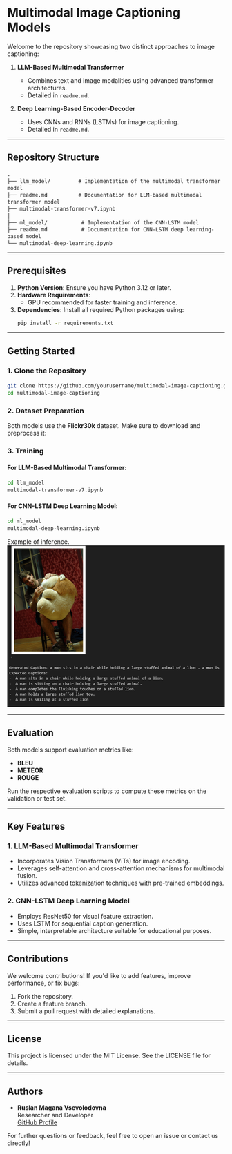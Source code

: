 # Multimodal Image Captioning Models

Welcome to the repository showcasing two distinct approaches to image captioning:

1. **LLM-Based Multimodal Transformer**
   - Combines text and image modalities using advanced transformer architectures.
   - Detailed in `readme.md`.

2. **Deep Learning-Based Encoder-Decoder**
   - Uses CNNs and RNNs (LSTMs) for image captioning.
   - Detailed in `readme.md`.

---

## Repository Structure

```
.
├── llm_model/         # Implementation of the multimodal transformer model
├── readme.md          # Documentation for LLM-based multimodal transformer model
├── multimodal-transformer-v7.ipynb
│
├── ml_model/           # Implementation of the CNN-LSTM model
├── readme.md           # Documentation for CNN-LSTM deep learning-based model
└── multimodal-deep-learning.ipynb
```

---

## Prerequisites

1. **Python Version**: Ensure you have Python 3.12 or later.
2. **Hardware Requirements**:
   - GPU recommended for faster training and inference.
3. **Dependencies**:
   Install all required Python packages using:
   ```bash
   pip install -r requirements.txt
   ```

---

## Getting Started

### 1. Clone the Repository

```bash
git clone https://github.com/yourusername/multimodal-image-captioning.git
cd multimodal-image-captioning
```

### 2. Dataset Preparation

Both models use the **Flickr30k** dataset. Make sure to download and preprocess it:

### 3. Training

#### For LLM-Based Multimodal Transformer:

```bash
cd llm_model
multimodal-transformer-v7.ipynb
```

#### For CNN-LSTM Deep Learning Model:

```bash
cd ml_model
multimodal-deep-learning.ipynb
```

Example of inference.
![](assets/2025-01-02-11-58-51.png)

---

## Evaluation

Both models support evaluation metrics like:

- **BLEU**
- **METEOR**
- **ROUGE**

Run the respective evaluation scripts to compute these metrics on the validation or test set.

---

## Key Features

### 1. **LLM-Based Multimodal Transformer**

- Incorporates Vision Transformers (ViTs) for image encoding.
- Leverages self-attention and cross-attention mechanisms for multimodal fusion.
- Utilizes advanced tokenization techniques with pre-trained embeddings.

### 2. **CNN-LSTM Deep Learning Model**

- Employs ResNet50 for visual feature extraction.
- Uses LSTM for sequential caption generation.
- Simple, interpretable architecture suitable for educational purposes.

---

## Contributions

We welcome contributions! If you'd like to add features, improve performance, or fix bugs:

1. Fork the repository.
2. Create a feature branch.
3. Submit a pull request with detailed explanations.

---

## License

This project is licensed under the MIT License. See the LICENSE file for details.

---

## Authors

- **Ruslan Magana Vsevolodovna**  
  Researcher and Developer  
  [GitHub Profile](https://github.com/ruslanmv)

For further questions or feedback, feel free to open an issue or contact us directly!

